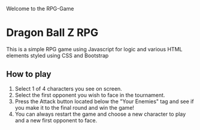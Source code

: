 Welcome to the RPG-Game

# Dragon Ball Z RPG

This is a simple RPG game using Javascript for logic and various HTML elements styled using CSS and Bootstrap

## How to play 

1. Select 1 of 4 characters you see on screen.
2. Select the first opponent you wish to face in the tournament.
3. Press the Attack button located below the "Your Enemies" tag and see if you make it to the final round and win the game!
4. You can always restart the game and choose a new character to play and a new first opponent to face.
